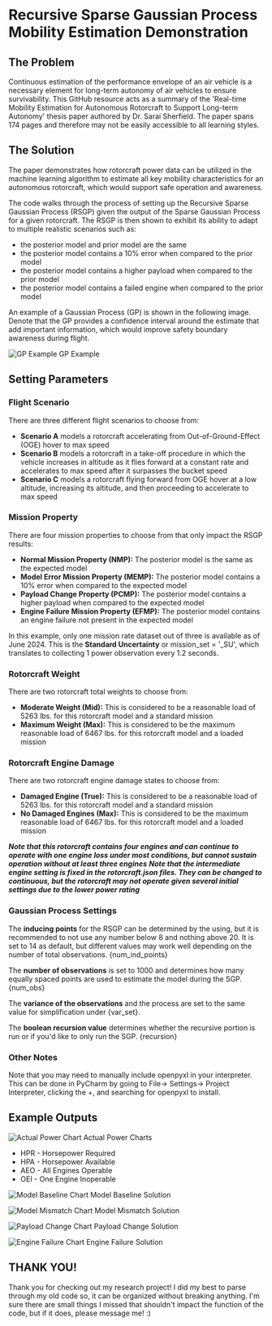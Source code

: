 # **Recursive Sparse Gaussian Process Mobility Estimation Demonstration**

## **The Problem**
Continuous estimation of the performance envelope of an air vehicle is a necessary element for long-term autonomy of air 
vehicles to ensure survivability. This GitHub resource acts as a summary of the 'Real-time Mobility Estimation for 
Autonomous Rotorcraft to Support Long-term Autonomy' thesis paper authored by Dr. Sarai Sherfield. The paper spans 174 
pages and therefore may not be easily accessible to all learning styles.

## **The Solution**
The paper demonstrates how rotorcraft power data can be utilized in the machine learning algorithm to estimate all key 
mobility characteristics for an autonomous rotorcraft, which would support safe operation and awareness. 

The code walks through the process of setting up the Recursive Sparse Gaussian Process (RSGP) given the output of the Sparse 
Gaussian Process for a given rotorcraft. The RSGP is then shown to exhibit its ability to adapt to multiple realistic 
scenarios such as:
* the posterior model and prior model are the same
* the posterior model contains a 10% error when compared to the prior model
* the posterior model contains a higher payload when compared to the prior model
* the posterior model contains a failed engine when compared to the prior model

An example of a Gaussian Process (GP) is shown in the following image. Denote that the GP provides a confidence interval around the estimate that add important information, which would improve safety boundary awareness during flight.

![GP Example](/assets/GP_Example.PNG)
GP Example

## **Setting Parameters**

### **Flight Scenario**

There are three different flight scenarios to choose from:

- **Scenario A** models a rotorcraft accelerating from Out-of-Ground-Effect (OGE) hover to max speed
- **Scenario B** models a rotorcraft in a take-off procedure in which the vehicle increases in altitude as it flies forward at a constant rate and accelerates to max speed after it surpasses the bucket speed
- **Scenario C** models a rotorcraft flying forward from OGE hover at a low altitude, increasing its altitude, and then proceeding to accelerate to max speed

### **Mission Property**

There are four mission properties to choose from that only impact the RSGP results:

- **Normal Mission Property (NMP):** The posterior model is the same as the expected model
- **Model Error Mission Property (MEMP):** The posterior model contains a 10% error when compared to the expected model
- **Payload Change Property (PCMP):** The posterior model contains a higher payload when compared to the expected model
- **Engine Failure Mission Property (EFMP):** The posterior model contains an engine failure not present in the expected model

In this example, only one mission rate dataset out of three is available as of June 2024. This is the **Standard Uncertainty** or mission_set = '_SU', which translates to collecting 1 power observation every 1.2 seconds.

### **Rotorcraft Weight**

There are two rotorcraft total weights to choose from:

- **Moderate Weight (Mid):** This is considered to be a reasonable load of 5263 lbs. for this rotorcraft model and a standard mission
- **Maximum Weight (Max):** This is considered to be the maximum reasonable load of 6467 lbs. for this rotorcraft model and a loaded mission

### **Rotorcraft Engine Damage**

There are two rotorcraft engine damage states to choose from:

- **Damaged Engine (True):** This is considered to be a reasonable load of 5263 lbs. for this rotorcraft model and a standard mission
- **No Damaged Engines (Max):** This is considered to be the maximum reasonable load of 6467 lbs. for this rotorcraft model and a loaded mission

***Note that this rotorcraft contains four engines and can continue to operate with one engine loss under most conditions, but cannot sustain operation without at least three engines***
***Note that the intermediate engine setting is fixed in the rotorcraft.json files. They can be changed to continuous, but the rotorcraft may not operate given several initial settings due to the lower power rating***

### **Gaussian Process Settings**

The **inducing points** for the RSGP can be determined by the using, but it is recommended to not use any number below 8 and nothing above 20. It is set to 14 as default, but different values may work well depending on the number of total observations. {num_ind_points}

The **number of observations** is set to 1000 and determines how many equally spaced points are used to estimate the model during the SGP. {num_obs}

The **variance of the observations** and the process are set to the same value for simplification under {var_set}.

The **boolean recursion value** determines whether the recursive portion is run or if you'd like to only run the SGP. {recursion}

### **Other Notes**

Note that you may need to manually include openpyxl in your interpreter. This can be done in PyCharm by going to File-> Settings-> Project Interpreter, clicking the +, and searching for openpyxl to install.

## **Example Outputs**

![Actual Power Chart](/assets/Actual_Power_Chart.png)
Actual Power Charts
- HPR - Horsepower Required
- HPA - Horsepower Available
- AEO - All Engines Operable
- OEI - One Engine Inoperable

![Model Baseline Chart](/assets/Model_Baseline_Solution.png)
Model Baseline Solution

![Model Mismatch Chart](/assets/Model_Mismatch_Solution.png)
Model Mismatch Solution

![Payload Change Chart](/assets/Payload_Change_Solution.png)
Payload Change Solution

![Engine Failure Chart](/assets/Engine_Failure_Solution.png)
Engine Failure Solution


## **THANK YOU!**

Thank you for checking out my research project! I did my best to parse through my old code so, it can be organized without breaking anything. 
I'm sure there are small things I missed that shouldn't impact the function of the code, but if it does, please message me! :)